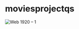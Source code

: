 # moviesprojectqs

![Web 1920 – 1](https://user-images.githubusercontent.com/64834857/140824692-1aaf3451-13c8-4916-86b2-8ad656008c2d.png)
